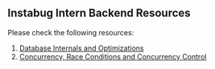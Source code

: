## Instabug Intern Backend Resources
Please check the following resources:
  1. [Database Internals and Optimizations](https://sayedalesawy.hashnode.dev/series/high-performance-mysql)
  2. [Concurrency, Race Conditions and Concurrency Control](https://sayedalesawy.hashnode.dev/concurrency-race-conditions-and-concurrency-control)
